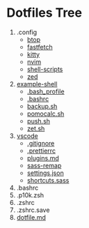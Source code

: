 # Dotfiles Tree

1. .config
    - [btop](/.config/btop/btop.conf)
    - [fastfetch](/.config/fastfetch/config.jsonc)
    - [kitty](/.config/kitty)
    - [nvim](/.config/nvim)
    - [shell-scripts](/.config/shell_scripts)
    - [zed](/.config/zed)
1. [example-shell](/example-shell)
    - [.bash_profile](/shell/.bashrc_profile)
    - [.bashrc](/shell/.bashrc)
    - [backup.sh](/shell/backup.sh)
    - [pomocalc.sh](/shell/pomocalc.sh)
    - [push.sh](/shell/push.sh)
    - [zet.sh](/shell/zet.sh)
1. [vscode](/vscode)
    - [.gitignore](/vscode/.gitignore)
    - [.prettierrc](/vscode/.prettierrc)
    - [plugins.md](/vscode/plugins.md)
    - [sass-remap](/vscode/sass-remap.json)
    - [settings.json](/vscode/settings.json)
    - [shortcuts.sass](/vscode/shortcuts.sass)
1. .bashrc
1. .p10k.zsh
1. .zshrc
1. .zshrc.save
1. [dotfile.md](/dotfiles.md)
